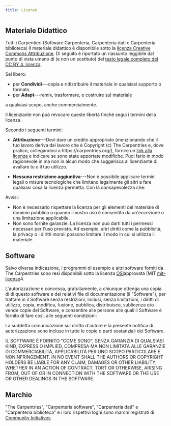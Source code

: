 ```yaml
---
title: Licenze
---
```


## Materiale Didattico

Tutti i Carpentieri (Software Carpenteria, Carpenteria dati e Carpenteria biblioteca) Il materiale didattico
è disponibile sotto la [licenza Creative Commons
Attribuzione][cc-by-human]. Di seguito è riportato un riassunto leggibile dal punto di vista umano di
(e non un sostituto) del [testo legale completo del CC BY 4.
licenza][cc-by-legal].

Sei libero:

- per **Condividi**---copia e ridistribuire il materiale in qualsiasi supporto o formato
- per **Adapt**---remix, trasformare, e costruire sul materiale

a qualsiasi scopo, anche commercialmente.

Il licenziante non può revocare queste libertà finché segui i termini della licenza
.

Secondo i seguenti termini:

- **Attribuzione**---Devi dare un credito appropriato (menzionando che il tuo lavoro
  deriva dal lavoro che è Copyright (c) The Carpentries e, dove
  pratico, collegandosi a https\://carpentries.org/), fornire un [link alla licenza
  ][cc-by-human]e indicare se sono state apportate modifiche. Puoi farlo in modo ragionevole in
  ma non in alcun modo che suggerisca al licenziante di avallare
  tu o il tuo utilizzo.

- **Nessuna restrizione aggiuntiva**---Non è possibile applicare termini legali o misure tecnologiche
  che limitano legalmente gli altri a fare qualsiasi cosa la licenza
  permetta.  Con la consapevolezza che:

Avvisi:

- Non è necessario rispettare la licenza per gli elementi del materiale di dominio pubblico
  o quando il vostro uso è consentito da un'eccezione
  o una limitazione applicabile.
- Non sono fornite garanzie. La licenza non può darti tutti i permessi
  necessari per l'uso previsto. Ad esempio, altri diritti come la pubblicità, la privacy
  o i diritti morali possono limitare il modo in cui si utilizza il materiale.

## Software

Salvo diversa indicazione, i programmi di esempio e altri software forniti
da The Carpentries sono resi disponibili sotto la licenza [OSI][osi]approvata \[MIT
[mit-license]4.

L'autorizzazione è concessa, gratuitamente, a chiunque ottenga una copia di
di questo software e dei relativi file di documentazione (il "Software"), per trattare in
il Software senza restrizioni, inclusi, senza limitazioni, i diritti di
utilizzo, copia, modifica, fusione, pubblica, distribuisce, sublicenza e/o vende copie
del Software, e consentire alle persone alle quali il Software è fornito di fare
così, alle seguenti condizioni:

La suddetta comunicazione sul diritto d'autore e la presente notifica di autorizzazione sono incluse in tutte le copie
o parti sostanziali del Software.

IL SOFTWARE È FORNITO "COME SONO", SENZA GARANZIA DI QUALSIASI KIND, EXPRESS O
IMPLIED, COMPRESA MA NON LIMITATA ALLE GARANZIE DI COMMERCIABILITÀ,
APPLICABILITÀ PER UNO SCOPO PARTICOLARE E NONINFRINGEMENT. IN NO EVENT SHALL THE
AUTHORS OR COPYRIGHT HOLDERS BE LIABLE FOR ANY CLAIM, DAMAGES OR OTHER
LIABILITY, WHETHER IN AN ACTION OF CONTRACT, TORT OR OTHERWISE, ARISING FROM,
OUT OF OR IN CONNECTION WITH THE SOFTWARE OR THE USE OR OTHER DEALINGS IN THE
SOFTWARE.

## Marchio

"The Carpentries", "Carpenteria software", "Carpenteria dati" e "Carpenteria
biblioteca" e i loro rispettivi loghi sono marchi registrati di [Community
Initiatives][ci].

[cc-by-human]: https://creativecommons.org/licenses/by/4.0/

[cc-by-legal]: https://creativecommons.org/licenses/by/4.0/legalcode

[mit-license]: https://opensource.org/licenses/mit-license.html

[ci]: https://communityin.org/

[osi]: https://opensource.org
